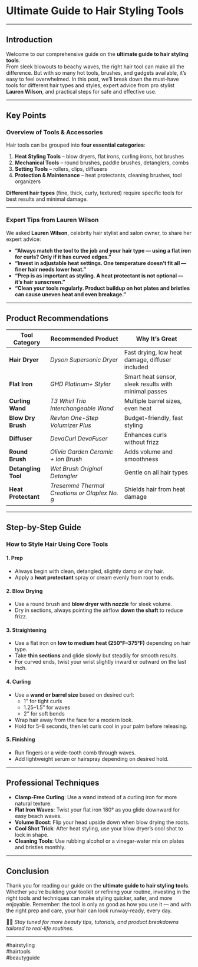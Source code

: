 # Ultimate Guide to Hair Styling Tools  

---

## Introduction

Welcome to our comprehensive guide on the **ultimate guide to hair styling tools**.  
From sleek blowouts to beachy waves, the right hair tool can make all the difference. But with so many hot tools, brushes, and gadgets available, it’s easy to feel overwhelmed. In this post, we’ll break down the must-have tools for different hair types and styles, expert advice from pro stylist **Lauren Wilson**, and practical steps for safe and effective use.

---

## Key Points

### Overview of Tools & Accessories

Hair tools can be grouped into **four essential categories**:

1. **Heat Styling Tools** – blow dryers, flat irons, curling irons, hot brushes  
2. **Mechanical Tools** – round brushes, paddle brushes, detanglers, combs  
3. **Setting Tools** – rollers, clips, diffusers  
4. **Protection & Maintenance** – heat protectants, cleaning brushes, tool organizers

**Different hair types** (fine, thick, curly, textured) require specific tools for best results and minimal damage.

---

### Expert Tips from Lauren Wilson

We asked **Lauren Wilson**, celebrity hair stylist and salon owner, to share her expert advice:

- **“Always match the tool to the job and your hair type — using a flat iron for curls? Only if it has curved edges.”**  
- **“Invest in adjustable heat settings. One temperature doesn’t fit all — finer hair needs lower heat.”**  
- **“Prep is as important as styling. A heat protectant is not optional — it’s hair sunscreen.”**  
- **“Clean your tools regularly. Product buildup on hot plates and bristles can cause uneven heat and even breakage.”**

---

## Product Recommendations

| Tool Category        | Recommended Product                              | Why It’s Great                         |
|----------------------|--------------------------------------------------|----------------------------------------|
| **Hair Dryer**       | *Dyson Supersonic Dryer*                         | Fast drying, low heat damage, diffuser included  
| **Flat Iron**        | *GHD Platinum+ Styler*                           | Smart heat sensor, sleek results with minimal passes  
| **Curling Wand**     | *T3 Whirl Trio Interchangeable Wand*             | Multiple barrel sizes, even heat  
| **Blow Dry Brush**   | *Revlon One-Step Volumizer Plus*                 | Budget-friendly, fast styling  
| **Diffuser**         | *DevaCurl DevaFuser*                             | Enhances curls without frizz  
| **Round Brush**      | *Olivia Garden Ceramic + Ion Brush*              | Adds volume and smoothness  
| **Detangling Tool**  | *Wet Brush Original Detangler*                   | Gentle on all hair types  
| **Heat Protectant**  | *Tresemmé Thermal Creations or Olaplex No. 9*    | Shields hair from heat damage  

---

## Step-by-Step Guide

### How to Style Hair Using Core Tools

#### 1. **Prep**
- Always begin with clean, detangled, slightly damp or dry hair.
- Apply a **heat protectant** spray or cream evenly from root to ends.

#### 2. **Blow Drying**
- Use a round brush and **blow dryer with nozzle** for sleek volume.
- Dry in sections, always pointing the airflow **down the shaft** to reduce frizz.

#### 3. **Straightening**
- Use a flat iron on **low to medium heat (250°F–375°F)** depending on hair type.
- Take **thin sections** and glide slowly but steadily for smooth results.
- For curved ends, twist your wrist slightly inward or outward on the last inch.

#### 4. **Curling**
- Use a **wand or barrel size** based on desired curl:  
  - 1” for tight curls  
  - 1.25–1.5” for waves  
  - 2” for soft bends  
- Wrap hair away from the face for a modern look.
- Hold for 5–8 seconds, then let curls cool in your palm before releasing.

#### 5. **Finishing**
- Run fingers or a wide-tooth comb through waves.
- Add lightweight serum or hairspray depending on desired hold.

---

## Professional Techniques

- **Clamp-Free Curling**: Use a wand instead of a curling iron for more natural texture.
- **Flat Iron Waves**: Twist your flat iron 180° as you glide downward for easy beach waves.
- **Volume Boost**: Flip your head upside down when blow drying the roots.
- **Cool Shot Trick**: After heat styling, use your blow dryer’s cool shot to lock in shape.
- **Cleaning Tools**: Use rubbing alcohol or a vinegar-water mix on plates and bristles monthly.

---

## Conclusion

Thank you for reading our guide on the **ultimate guide to hair styling tools**.  
Whether you're building your toolkit or refining your routine, investing in the right tools and techniques can make styling quicker, safer, and more enjoyable. Remember: the tool is only as good as how you use it — and with the right prep and care, your hair can look runway-ready, every day.

💇‍♀️ *Stay tuned for more beauty tips, tutorials, and product breakdowns tailored to real-life routines.*

---

#hairstyling  
#hairtools  
#beautyguide  


